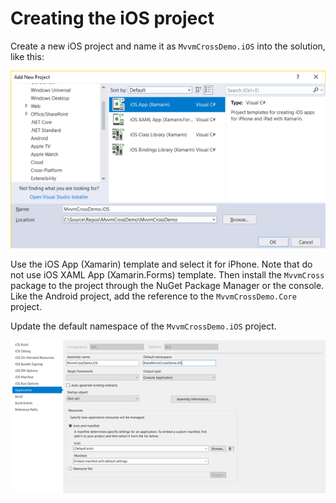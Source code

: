 # Creating the iOS project

Create a new iOS project and name it as `MvvmCrossDemo.iOS` into the solution, like this:

![](../.gitbook/assets/image%20%2810%29.png)

Use the iOS App \(Xamarin\) template and select it for iPhone. Note that do not use iOS XAML App \(Xamarin.Forms\) template. Then install the `MvvmCross` package to the project through the NuGet Package Manager or the console. Like the Android project, add the reference to the `MvvmCrossDemo.Core` project.

Update the default namespace of the `MvvmCrossDemo.iOS` project.

![](../.gitbook/assets/image%20%2826%29.png)

